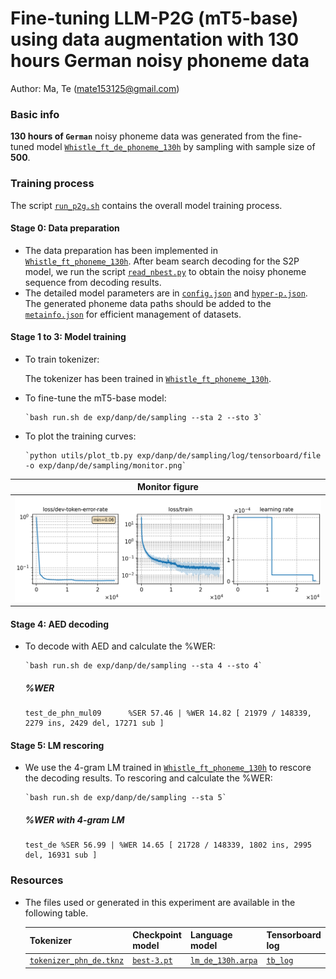 # Fine-tuning LLM-P2G (mT5-base) using data augmentation with 130 hours German noisy phoneme data
Author: Ma, Te (mate153125@gmail.com)
### Basic info

__130 hours of `German`__ noisy phoneme data was generated from the fine-tuned model [`Whistle_ft_de_phoneme_130h`](../../../Crosslingual/de/Whistle_ft_phoneme_130h/readme.md) by sampling with sample size of __500__. 


### Training process

The script [`run_p2g.sh`](../../../../run_p2g.sh) contains the overall model training process.

#### Stage 0: Data preparation
* The data preparation has been implemented in [`Whistle_ft_phoneme_130h`](../../../Crosslingual/de/Whistle_ft_phoneme_130h/readme.md). After beam search decoding for the S2P model, we run the script [`read_nbest.py`](../../../../local/read_nbest.py) to obtain the noisy phoneme sequence from decoding results.
* The detailed model parameters are in [`config.json`](config.json) and [`hyper-p.json`](hyper-p.json). The generated phoneme data paths should be added to the [`metainfo.json`](../../../data/metainfo.json) for efficient management of datasets.

#### Stage 1 to 3: Model training


* To train tokenizer:

   The tokenizer has been trained in [`Whistle_ft_phoneme_130h`](../../../Crosslingual/de/Whistle_ft_phoneme_130h/readme.md).

* To fine-tune the mT5-base model:

      `bash run.sh de exp/danp/de/sampling --sta 2 --sto 3`
* To plot the training curves:

      `python utils/plot_tb.py exp/danp/de/sampling/log/tensorboard/file -o exp/danp/de/sampling/monitor.png`

|    Monitor figure   |
|:-----------------------:|
|![tb-plot](./monitor.png)|

#### Stage 4: AED decoding
* To decode with AED and calculate the %WER:

      `bash run.sh de exp/danp/de/sampling --sta 4 --sto 4`

   ##### %WER
   ```
   test_de_phn_mul09      %SER 57.46 | %WER 14.82 [ 21979 / 148339, 2279 ins, 2429 del, 17271 sub ]
   ```

#### Stage 5: LM rescoring

* We use the 4-gram LM trained in [`Whistle_ft_phoneme_130h`](../../../Crosslingual/de/Whistle_ft_phoneme_130h/readme.md) to rescore the decoding results.
To rescoring and calculate the %WER:

      `bash run.sh de exp/danp/de/sampling --sta 5`

   ##### %WER with 4-gram LM
   ```
   test_de %SER 56.99 | %WER 14.65 [ 21728 / 148339, 1802 ins, 2995 del, 16931 sub ]
   ```

### Resources
* The files used or generated in this experiment are available in the following table.

    | Tokenizer | Checkpoint model | Language model | Tensorboard log |
   | ----------- | ----------- | ----------- | ----------- |
   |  [`tokenizer_phn_de.tknz`](http://cat-ckpt.oss-cn-beijing.aliyuncs.com/cat-multilingual/cv-lang10/dict/de/tokenizer_phn_de.tknz?OSSAccessKeyId=LTAI5tF9KeigLW4UoLbK9vnJ&Expires=1780655530&Signature=sZpxg5fqgb7x7mBiO41eASYDm1A%3D) | [`best-3.pt`](http://cat-ckpt.oss-cn-beijing.aliyuncs.com/cat-multilingual/llm-p2g/exp/de/sampling_best-3.pt?OSSAccessKeyId=LTAI5tF9KeigLW4UoLbK9vnJ&Expires=2064491895&Signature=78jBtp4y%2F8KDkLF5HicLigF0Zms%3D) | [`lm_de_130h.arpa`](http://cat-ckpt.oss-cn-beijing.aliyuncs.com/cat-multilingual/cv-lang10/dict/de/lm_de_130h_4gram.arpa?OSSAccessKeyId=LTAI5tF9KeigLW4UoLbK9vnJ&Expires=2064482365&Signature=d9O7zLIJ1mGmhoXSYo9Vd0i1UDQ%3D) | [`tb_log`](http://cat-ckpt.oss-cn-beijing.aliyuncs.com/cat-multilingual/llm-p2g/exp/de/tb_log_sampling.tar.gz?OSSAccessKeyId=LTAI5tF9KeigLW4UoLbK9vnJ&Expires=2064491918&Signature=Qm2Yw%2BY1ZUijpYcFEQasvO65wM0%3D) |

